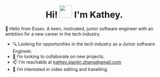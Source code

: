 <div id="header" align="center">
<h1>
Hi! <img src="https://media.giphy.com/media/hvRJCLFzcasrR4ia7z/giphy.gif" width="40"> I'm Kathey.
</h1>
</div>

👋 Hello from Essex. A keen, motivated, junior software engineer with an ambition for a new career in the tech industry.
 
- 🔍 Looking for opportunities in the tech industry as a Junior software Engineer.
- 💞️ I’m looking to collaborate on new projects. 
- 📫 I'm reachable at kathey.qianlin.zhang@gmail.com
- 👀 I’m interested in video editing and travelling.

<!---
Kaz2024/Kaz2024 is a ✨ special ✨ repository because its `README.md` (this file) appears on your GitHub profile.
You can click the Preview link to take a look at your changes.
--->
